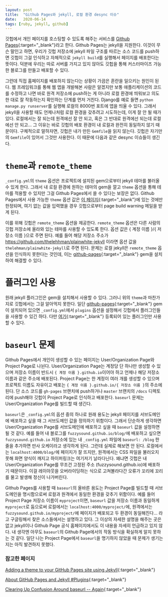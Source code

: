 ```yaml
---
layout: post
title:  "Github Pages와 jekyll, 로컬 환경 desync 이슈"
date:   2020-06-14
tags: [ruby, jekyll, github]
---
```

깃헙에서 개인 페이지를 호스팅할 수 있도록 해주는 서비스를 [Github Pages](https://pages.github.com){:target="_blank"}라고 한다. Github Pages는 jekyll을 지원한다. 이것이 무슨 말인고 하면, 우리가 깃헙 저장소에 jekyll 파일 구조를 따르는 소스 코드를 push하면 깃헙이 그걸 인식하고 자체적으로 `jekyll build`를 실행해서 페이지를 배포한다는 뜻이다. 덕분에 우리는 따로 서버를 가지고 있지 않아도 깃헙을 통해 커스터마이즈 가능한 블로그를 만들고 배포할 수 있다.

그런데 직접 홈페이지를 배포하지 않는다는 상황이 가끔은 혼란을 일으키는 원인이 된다. 웹 프레임워크를 통해 웹 앱을 개발해본 사람은 알겠지만 보통 애플리케이션의 코드를 수정하고 나면 바로 원격 저장소에 push하는 게 아니라 로컬 환경에 띄워보고 의도한 대로 잘 작동하는지 확인하는 단계를 먼저 거친다. Django를 예로 들면 `python manage.py runserver`를 실행해 로컬의 8000번 포트에 앱을 띄울 수 있다. 그래서 jekyll을 사용할 때도 언제나처럼 로컬 환경을 갖추려고 시도하는데, 이게 잘 안 될 때가 있다. 로컬에서는 잘 되는데 원격에선 잘 안 되고, 혹은 그 반대로 원격에선 되는데 로컬에선 안 되고... 그 이유는 바로 깃헙의 배포 환경이 내 로컬과 완전히 동일하지 않기 때문이다. 구체적으로 말하자면, 깃헙은 내가 만든 `Gemfile`을 읽지 않는다. 깃헙은 자기만의 `Gemfile`이 있어서 그것만 사용한다. 이 때문에 다음과 같은 desync 이슈들이 생긴다.

# `theme`과 `remote_theme`
`_config.yml`의 `theme` 옵션은 프로젝트에 설치된 gem으로부터 jekyll 테마를 불러올 수 있게 한다. 그래서 내 로컬 환경에 원하는 테마의 gem을 깔고 `theme` 옵션을 통해 테마를 적용할 수 있지만 그걸 Github Pages에서 쓸 수 있다는 보장은 없다. Github Pages에서 사용 가능한 `theme` 옵션 값은 [이 페이지](https://pages.github.com/themes/){:target="_blank"}에 있는 것에만 한정되며, 여기 없는 값을 입력했을 경우 깃헙으로부터 page build warning 메일을 받게 된다.

이를 위해 깃헙은 `remote_theme` 옵션을 제공한다. `remote_theme` 옵션은 다른 사람의 깃헙 저장소에 올라와 있는 테마를 사용할 수 있도록 한다. 옵션 값은 { 계정 이름 }/{ 저장소 이름 }으로 주면 된다. 예를 들어 해당 저장소 주소가 https://github.com/thelehhman/plainwhite-jekyll 이라면 옵션 값을 `thelehman/plainwhite-jekyll`로 주면 된다. 문제는 로컬 jekyll은 `remote_theme` 옵션을 인식하지 못한다는 것인데, 이는 [github-pages](https://github.com/github/pages-gem){:target="_blank"} gem을 설치하여 해결할 수 있다.

# 플러그인 사용

원래 jekyll 플러그인은 gem을 설치해서 사용할 수 있다. 그러니 위의 `theme`과 마찬가지로 깃헙에서는 그걸 알아먹지 못한다. 일단 [github-pages](https://github.com/github/pages-gem){:target="_blank"} gem이 설치되어 있으면 `_config.yml`에서 `plugins` 옵션을 설정해서 깃헙에서 플러그인들을 사용할 수 있긴 하다. 다만 [여기](https://pages.github.com/versions/){:target="_blank"} 등록되어 있는 플러그인만 사용할 수 있다. 

# `baseurl` 문제

Github Pages에서 개인이 생성할 수 있는 페이지는 User/Organization Page와 Project Page로 나뉜다. User/Organization Page는 계정당 단 하나만 생성할 수 있으며 저장소 이름이 반드시 `{ 계정 이름 }.github.io`이어야 하고 언제나 해당 저장소 이름과 같은 주소에 배포된다. Project Page는 한 계정이 여러 개를 생성할 수 있으며 프로젝트 이름도 자유이고 배포는 `{ 계정 이름 }.github.io/{ 저장소 이름 }`의 주소에 된다. 단 소스 코드를 `gh-pages` 브랜치에 push하거나 `master` 브랜치의 `/docs` 디렉토리에 push해야 깃헙이 Project Page로 인식하고 배포한다. `baseurl` 문제는 User/Organization Page를 빌드할 때 생긴다.

`baseurl`은 `_config.yml`의 옵션 중의 하나로 원래 용도는 jekyll 페이지를 서브도메인에 배포하고 싶을 때 그 서브도메인 값을 정의하기 위함이다. 그래서 단순하게 생각하면 User/Organization Page를 서브도메인에 배포하고 싶을 때 `baseurl` 값을 설정하면 될 것 같다. 예를 들어 내 블로그를 `fuzzysound.github.io/blog/`에 배포하고 싶으면 `fuzzysound.github.io` 저장소에 있는 내 `_config.yml` 파일에 `baseurl: /blog` 한 줄을 추가하면 만사 오케이라고 생각하게 된다. 그런데 실제로 해보면 안 된다. 로컬에서는 `localhost:4000/blog/`에 페이지가 잘 뜨지만, 원격에서는 CSS 파일을 불러오지 못해 화면 양식이 깨지고 하이퍼링크는 여기저기 날라다닌다. 왜냐면 깃헙은 내 User/Organization Page를 무조건 고정된 주소 (fuzzysound.github.io)에 배포하기 때문이다. 이걸 레이아웃을 오버라이딩하는 식으로 고쳐볼라다간 오류가 꼬리에 꼬리를 물고 발생해 정신이 나가버린다. 

Github Pages를 사용할 때 `baseurl`의 올바른 용도는 Project Page를 빌드할 때 서브도메인을 명시함으로써 로컬과 원격에서 동일한 환경을 갖추기 위함이다. 예를 들어 Project Page 저장소 이름이 `myproject`이면, `baseurl` 값을 저장소 이름과 동일하게 `myproject`로 둠으로써 로컬에서는 `localhost:4000/myproject/`에, 원격에서는 `fuzzysound.github.io/myproject/`에 페이지가 배포되고 두 환경이 동일해진다... 라고 구글링해서 찾은 소스들에서는 설명하고 있다. 그 이상의 자세한 설명을 해주는 곳은 없고 jekyll이나 Github Page 공식 홈페이지에서도 이 내용을 자세히 언급하고 있지 않다. 내 생각엔 아무도 `baseurl`의 Github Page에서의 작동 방식을 확실하게 알지 못하는 것 같다. 일단 나는 Project Page에서 `baseurl`을 명기하지 않았을 때 문제가 생기는지는 아직 발견하지 못했다.

### 참고한 페이지
[Adding a theme to your GitHub Pages site using Jekyll](https://help.github.com/en/github/working-with-github-pages/adding-a-theme-to-your-github-pages-site-using-jekyll){:target="_blank"}

[About GitHub Pages and Jekyll #Plugins](https://help.github.com/en/github/working-with-github-pages/about-github-pages-and-jekyll#plugins){:target="_blank"}

[Clearing Up Confusion Around baseurl -- Again](https://byparker.com/blog/2014/clearing-up-confusion-around-baseurl/){:target="_blank"}